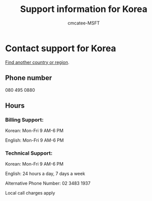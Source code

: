 ﻿---                                
title: Support information for Korea
author: cmcatee-MSFT
ms.author: cmcatee
manager: mnirkhe
audience: Admin
ms.topic: reference
ms.service: o365-administration
ms.collection: Adm_Support
localization_priority: Priority
description: Learn how to contact support for your country or region.
ROBOTS: NOINDEX, NOFOLLOW
---

# Contact support for Korea

[Find another country or region](../contact-support-for-business-products.md).

## Phone number
080 495 0880

## Hours
### Billing Support:

Korean: Mon-Fri 9 AM-6 PM

English: Mon-Fri 9 AM-6 PM

### Technical Support:

Korean: Mon-Fri 9 AM-6 PM

English: 24 hours a day, 7 days a week

Alternative Phone Number: 02 3483 1937

Local call charges apply